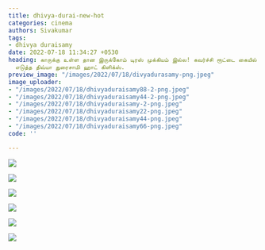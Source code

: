 ```yaml
---
title: dhivya-durai-new-hot
categories: cinema
authors: Sivakumar
tags:
- dhivya duraisamy
date: 2022-07-18 11:34:27 +0530
heading: காருக்கு உள்ள தான இருக்கோம் டிரஸ் முக்கியம் இல்ல! கவர்ச்சி ரூட்டை கையில்
  எடுத்த திவ்யா துரைசாமி ஹாட் கிளிக்ஸ்.
preview_image: "/images/2022/07/18/divyadurasamy-png.jpeg"
image_uploader:
- "/images/2022/07/18/dhivyaduraisamy88-2-png.jpeg"
- "/images/2022/07/18/dhivyaduraisamy44-2-png.jpeg"
- "/images/2022/07/18/dhivyaduraisamy-2-png.jpeg"
- "/images/2022/07/18/dhivyaduraisamy22-png.jpeg"
- "/images/2022/07/18/dhivyaduraisamy44-png.jpeg"
- "/images/2022/07/18/dhivyaduraisamy66-png.jpeg"
code: ''

---
```

![](/images/2022/07/18/dhivyaduraisamy44-png.jpeg)

![](/images/2022/07/18/dhivyaduraisamy-2-png.jpeg)

![](/images/2022/07/18/dhivyaduraisamy66-png.jpeg)

![](/images/2022/07/18/dhivyaduraisamy22-png.jpeg)

![](/images/2022/07/18/dhivyaduraisamy44-2-png.jpeg)

![](/images/2022/07/18/dhivyaduraisamy88-2-png.jpeg)
